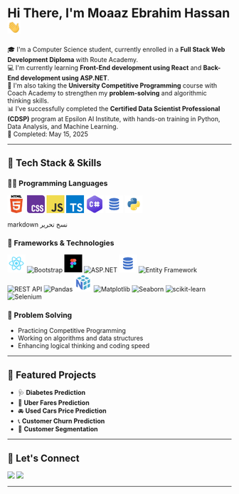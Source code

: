<h1>Hi There, I'm Moaaz Ebrahim Hassan <img src="https://raw.githubusercontent.com/ABSphreak/ABSphreak/master/gifs/Hi.gif" width="30px"></h1>

🎓 I'm a Computer Science student, currently enrolled in a **Full Stack Web Development Diploma** with Route Academy.  
💻 I'm currently learning **Front-End development using React** and **Back-End development using ASP.NET**.  
🧠 I'm also taking the **University Competitive Programming** course with Coach Academy to strengthen my **problem-solving** and algorithmic thinking skills.  
📊 I’ve successfully completed the **Certified Data Scientist Professional (CDSP)** program at Epsilon AI Institute, with hands-on training in Python, Data Analysis, and Machine Learning.  
📅 Completed: May 15, 2025  

---

## 🚀 Tech Stack & Skills

### 👨‍💻 Programming Languages

<p align="left">
  <img title="HTML" width="40px" src="https://raw.githubusercontent.com/github/explore/main/topics/html/html.png" />
  <img title="CSS" width="40px" src="https://raw.githubusercontent.com/github/explore/main/topics/css/css.png" />
  <img title="JavaScript" width="40px" src="https://raw.githubusercontent.com/github/explore/main/topics/javascript/javascript.png" />
  <img title="TypeScript" width="40px" src="https://raw.githubusercontent.com/github/explore/main/topics/typescript/typescript.png" />
  <img title="C#" width="40px" src="https://raw.githubusercontent.com/github/explore/main/topics/csharp/csharp.png" />
  <img title="SQL" width="40px" src="https://raw.githubusercontent.com/github/explore/main/topics/sql/sql.png" />
  <img title="Python" width="40px" src="https://raw.githubusercontent.com/github/explore/main/topics/python/python.png" />
</p>


markdown
نسخ
تحرير
### 🧱 Frameworks & Technologies

<p align="left">
  <!-- Front-End -->
  <img title="React.js" width="40px" src="https://raw.githubusercontent.com/github/explore/main/topics/react/react.png" />
  <img title="Bootstrap" width="40px" src="https://upload.wikimedia.org/wikipedia/commons/b/b2/Bootstrap_logo.svg" />
  <img title="Figma" width="40px" src="https://raw.githubusercontent.com/github/explore/main/topics/figma/figma.png" />
  
  <!-- Back-End -->
  <img title="ASP.NET" width="40px" src="https://upload.wikimedia.org/wikipedia/commons/0/0e/Microsoft_.NET_logo.png" />
  <img title="SQL Server" width="40px" src="https://raw.githubusercontent.com/github/explore/main/topics/sql/sql.png" />
  <img title="Entity Framework" width="40px" src="https://learn.microsoft.com/en-us/ef/core/media/ef-logo.png" />

  <!-- APIs -->
  <img title="REST API" width="40px" src="https://img.icons8.com/external-flat-icons-inmotus-design/67/external-api-digital-marketing-flat-icons-inmotus-design.png"/>

  <!-- Data Science -->
  <img title="Pandas" width="40px" src="https://raw.githubusercontent.com/github/explore/main/topics/pandas/pandas.png" />
  <img title="NumPy" width="40px" src="https://raw.githubusercontent.com/github/explore/main/topics/numpy/numpy.png" />
  <img title="Matplotlib" width="40px" src="https://matplotlib.org/_static/images/logo2.svg" />
  <img title="Seaborn" width="40px" src="https://seaborn.pydata.org/_static/logo-wide-lightbg.svg" />
  <img title="scikit-learn" width="40px" src="https://upload.wikimedia.org/wikipedia/commons/0/05/Scikit_learn_logo_small.svg" />
  <img title="Selenium" width="40px" src="https://img.icons8.com/color/48/000000/selenium-test-automation.png"/>
</p>

### 🧩 Problem Solving
- Practicing Competitive Programming  
- Working on algorithms and data structures  
- Enhancing logical thinking and coding speed  

---

## 📂 Featured Projects
- 🩺 **Diabetes Prediction**  
- 🚖 **Uber Fares Prediction**  
- 🚘 **Used Cars Price Prediction**  
- 📞 **Customer Churn Prediction**  
- 👥 **Customer Segmentation**


---

## 🤝 Let's Connect

<a href="https://www.linkedin.com/in/moaaz-hassan-470b24344/"><img src="https://cdn2.iconfinder.com/data/icons/social-media-2285/512/1_Linkedin_unofficial_colored_svg-128.png" width="40"></a>
<a href="https://www.kaggle.com/moaazhassan"><img src="https://www.vectorlogo.zone/logos/kaggle/kaggle-icon.svg" width="40"></a>

---



